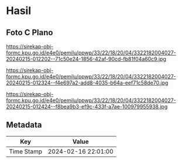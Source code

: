 # Hasil

## Foto C Plano

https://sirekap-obj-formc.kpu.go.id/e4e0/pemilu/ppwp/33/22/18/20/04/3322182004027-20240215-012202--71c50e24-1856-42af-90cd-fb81f04a60c9.jpg

https://sirekap-obj-formc.kpu.go.id/e4e0/pemilu/ppwp/33/22/18/20/04/3322182004027-20240215-012324--f4e697a2-add8-4035-b64a-eef71c58de70.jpg

https://sirekap-obj-formc.kpu.go.id/e4e0/pemilu/ppwp/33/22/18/20/04/3322182004027-20240215-012424--f8bea9b3-ef9c-433f-a7ae-100979955938.jpg


## Metadata

| Key        | Value               |
| ---------- | ------------------- |
| Time Stamp | 2024-02-16 22:01:00 |



